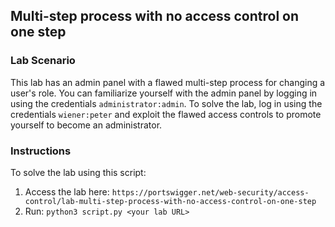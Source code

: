 ## Multi-step process with no access control on one step
### Lab Scenario
This lab has an admin panel with a flawed multi-step process for changing a user's role. You can familiarize yourself with the admin panel by logging in using the credentials `administrator:admin`.
To solve the lab, log in using the credentials `wiener:peter` and exploit the flawed access controls to promote yourself to become an administrator.

### Instructions
To solve the lab using this script:
1. Access the lab here: `https://portswigger.net/web-security/access-control/lab-multi-step-process-with-no-access-control-on-one-step`
2. Run: `python3 script.py <your lab URL>`